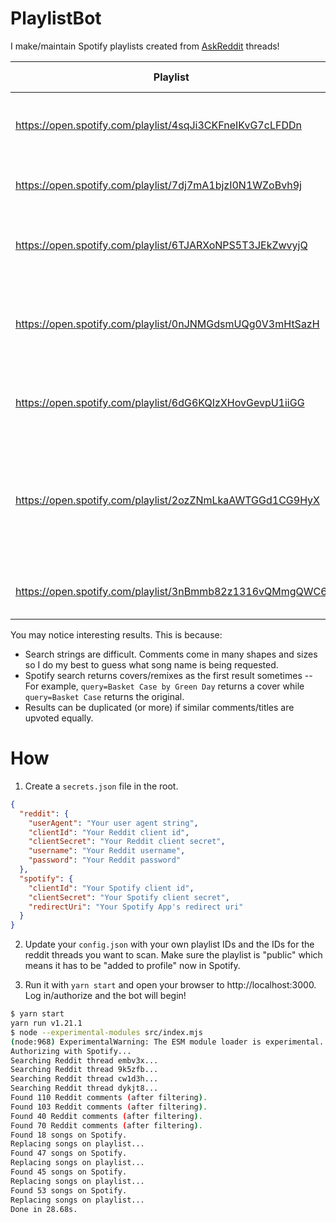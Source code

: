 # PlaylistBot

I make/maintain Spotify playlists created from [AskReddit](https://www.reddit.com/r/AskReddit) threads!

| Playlist                                                 | Reddit Thread                                                                                                                                                                                    |
| -------------------------------------------------------- | ------------------------------------------------------------------------------------------------------------------------------------------------------------------------------------------------ |
| https://open.spotify.com/playlist/4sqJi3CKFneIKvG7cLFDDn | [Whats your favorite song that's not in English?](https://www.reddit.com/r/AskReddit/comments/tbewtu)                                                                                            |
| https://open.spotify.com/playlist/7dj7mA1bjzI0N1WZoBvh9j | [What 90s song will always be a banger?](https://www.reddit.com/r/AskReddit/comments/embv3x)                                                                                                     |
| https://open.spotify.com/playlist/6TJARXoNPS5T3JEkZwvyjQ | [What 2000's song will always be a banger?](https://www.reddit.com/r/AskReddit/comments/clqmdu)                                                                                                  |
| https://open.spotify.com/playlist/0nJNMGdsmUQg0V3mHtSazH | [What is one song that instantly gets you hyped as fuck when it is played?](https://www.reddit.com/r/AskReddit/comments/5h45en)                                                                  |
| https://open.spotify.com/playlist/6dG6KQIzXHovGevpU1iiGG | [What song reminds you of the best times of your life?](https://www.reddit.com/r/AskReddit/comments/cw1d3h)                                                                                      |
| https://open.spotify.com/playlist/2ozZNmLkaAWTGGd1CG9HyX | [Depressed people of Reddit, what's your go-to "I want to wallow in my melancholy" song?](https://www.reddit.com/r/AskReddit/comments/ep7tm4/depressed_people_of_reddit_whats_your_goto_i_want/) |
| https://open.spotify.com/playlist/3nBmmb82z1316vQMmgQWC6 | [What is the best TV theme song?](https://www.reddit.com/r/AskReddit/comments/dykjt8)                                                                                                            |

You may notice interesting results. This is because:

- Search strings are difficult. Comments come in many shapes and sizes so I do my best to guess what song name is being requested.
- Spotify search returns covers/remixes as the first result sometimes -- For example, `query=Basket Case by Green Day` returns a cover while `query=Basket Case` returns the original.
- Results can be duplicated (or more) if similar comments/titles are upvoted equally.

# How

1. Create a `secrets.json` file in the root.

```json
{
  "reddit": {
    "userAgent": "Your user agent string",
    "clientId": "Your Reddit client id",
    "clientSecret": "Your Reddit client secret",
    "username": "Your Reddit username",
    "password": "Your Reddit password"
  },
  "spotify": {
    "clientId": "Your Spotify client id",
    "clientSecret": "Your Spotify client secret",
    "redirectUri": "Your Spotify App's redirect uri"
  }
}
```

2. Update your `config.json` with your own playlist IDs and the IDs for the reddit threads you want to scan. Make sure the playlist is "public" which means it has to be "added to profile" now in Spotify.

3. Run it with `yarn start` and open your browser to http://localhost:3000. Log in/authorize and the bot will begin!

```bash
$ yarn start
yarn run v1.21.1
$ node --experimental-modules src/index.mjs
(node:968) ExperimentalWarning: The ESM module loader is experimental.
Authorizing with Spotify...
Searching Reddit thread embv3x...
Searching Reddit thread 9k5zfb...
Searching Reddit thread cw1d3h...
Searching Reddit thread dykjt8...
Found 110 Reddit comments (after filtering).
Found 103 Reddit comments (after filtering).
Found 40 Reddit comments (after filtering).
Found 70 Reddit comments (after filtering).
Found 18 songs on Spotify.
Replacing songs on playlist...
Found 47 songs on Spotify.
Replacing songs on playlist...
Found 45 songs on Spotify.
Replacing songs on playlist...
Found 53 songs on Spotify.
Replacing songs on playlist...
Done in 28.68s.
```
